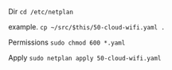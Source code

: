 Dir
`cd /etc/netplan`

example.
`cp ~/src/$this/50-cloud-wifi.yaml .`

Permissions
`sudo chmod 600 *.yaml`

Apply
`sudo netplan apply 50-cloud-wifi.yaml`
